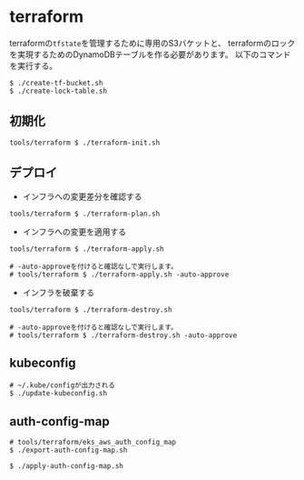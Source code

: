 # terraform

terraformの`tfstate`を管理するために専用のS3バケットと、
terraformのロックを実現するためのDynamoDBテーブルを作る必要があります。
以下のコマンドを実行する。

```shell
$ ./create-tf-bucket.sh
$ ./create-lock-table.sh
```

## 初期化

```shell
tools/terraform $ ./terraform-init.sh
```

## デプロイ

- インフラへの変更差分を確認する

```shell
tools/terraform $ ./terraform-plan.sh
```

- インフラへの変更を適用する

```shell
tools/terraform $ ./terraform-apply.sh

# -auto-approveを付けると確認なしで実行します。
# tools/terraform $ ./terraform-apply.sh -auto-approve
```

- インフラを破棄する

```shell
tools/terraform $ ./terraform-destroy.sh 

# -auto-approveを付けると確認なしで実行します。
# tools/terraform $ ./terraform-destroy.sh -auto-approve
```

## kubeconfig

```shell
# ~/.kube/configが出力される
$ ./update-kubeconfig.sh
```

## auth-config-map

```shell
# tools/terraform/eks_aws_auth_config_map
$ ./export-auth-config-map.sh
```

```shell
$ ./apply-auth-config-map.sh
```